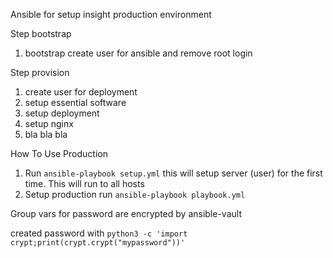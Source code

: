Ansible for setup insight production environment

Step bootstrap
1. bootstrap create user for ansible and remove root login

Step provision
1. create user for deployment
2. setup essential software
3. setup deployment
4. setup nginx
5. bla bla bla


How To Use
Production
1. Run `ansible-playbook setup.yml` this will setup server (user) for the first time. This will run to all hosts
2. Setup production run `ansible-playbook playbook.yml`

Group vars for password are encrypted by ansible-vault

created password with
`python3 -c 'import crypt;print(crypt.crypt("mypassword"))'`